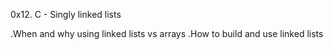 0x12. C - Singly linked lists


.When and why using linked lists vs arrays
.How to build and use linked lists

